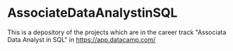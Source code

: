 # AssociateDataAnalystinSQL
This is a depository of the projects which are in the career track "Associata Data Analyst in SQL" in https://app.datacamp.com/
